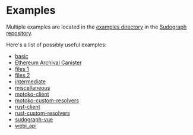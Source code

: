 # Examples

Multiple examples are located in the [examples directory](https://github.com/sudograph/sudograph/tree/main/examples) in the [Sudograph repository](https://github.com/sudograph/sudograph).

Here's a list of possibly useful examples:

* [basic](https://github.com/sudograph/sudograph/tree/main/examples/basic)
* [Ethereum Archival Canister](https://github.com/lastmjs/ethereum-archival-canister)
* [files 1](https://github.com/sudograph/sudograph/tree/main/examples/files)
* [files 2](https://github.com/dansteren/files)
* [intermediate](https://github.com/sudograph/sudograph/tree/main/examples/intermediate)
* [miscellaneous](https://github.com/sudograph/sudograph/tree/main/examples/miscellaneous)
* [motoko-client](https://github.com/sudograph/sudograph/tree/main/examples/motoko-client)
* [motoko-custom-resolvers](https://github.com/sudograph/sudograph/tree/main/examples/motoko-custom-resolvers)
* [rust-client](https://github.com/sudograph/sudograph/tree/main/examples/rust-client)
* [rust-custom-resolvers](https://github.com/sudograph/sudograph/tree/main/examples/rust-custom-resolvers)
* [sudograph-vue](https://github.com/Ancez/sudograph-vue)
* [webi_api](https://github.com/webi-ai/webi_api)